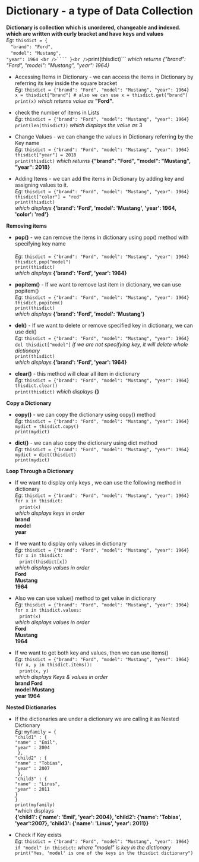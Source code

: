 # Dictionary -  a type of Data Collection


**Dictionary is collection which is unordered, changeable and indexed. which are written with curly bracket and have keys and values** <br />
	*Eg*:	```thisdict = {``` <br />
  			```"brand": "Ford",``` <br />
  			```"model": "Mustang",``` <br />
			```"year": 1964 <br />````
			```}``` <br />
			```print(thisdict)``` *which returns {"brand": "Ford", "model": "Mustang", "year": 1964}*

* Accessing Items in Dictionary - we can access the items in Dictionary by referring its key inside the square bracket <br />
	*Eg*:	```thisdict = {"brand": "Ford", "model": "Mustang", "year": 1964}``` <br />
			```x = thisdict["brand"] # also we can use x = thisdict.get("brand")``` <br />
			```print(x)``` *which returns value as* **"Ford"**.

* check the number of items in Lists <br />
	*Eg*:	```thisdict = {"brand": "Ford", "model": "Mustang", "year": 1964}``` <br />
			```print(len(thisdict))``` *which displays the value as* 3

* Change Values - we can change the values in Dictionary referring by the Key name <br />
	*Eg*:	```thisdict = {"brand": "Ford", "model": "Mustang", "year": 1964}``` <br />
			```thisdict["year"] = 2018``` <br />
			```print(thisdict)``` *which returns* **{"brand": "Ford", "model": "Mustang", "year": 2018}**

* Adding Items - we can add the items in Dictionary by adding key and assigning values to it. <br />
	*Eg*:	```thisdict = {"brand": "Ford", "model": "Mustang", "year": 1964}``` <br />
			```thisdict["color"] = "red"``` <br />
			```print(thisdict)``` <br />
			*which displays* **{'brand': 'Ford', 'model': 'Mustang', 'year': 1964, 'color': 'red'}**
			
**Removing items** <br />

+ **pop()** -  we can remove the items in dictionary using pop() method with specifying key name <br />	 
	*Eg*:	```thisdict = {"brand": "Ford", "model": "Mustang", "year": 1964}``` <br />
			```thisdict.pop("model")```<br />
			```print(thisdict)``` <br />
			*which displays* **{'brand': 'Ford', 'year': 1964}** 
 
+ **popitem()** -  If we want to remove last item in dictionary, we can use popitem() <br />
	*Eg*:	```thisdict = {"brand": "Ford", "model": "Mustang", "year": 1964}``` <br />
			```thisdict.popitem()``` <br />
			```print(thisdict)``` <br />
			*which displays* **{'brand': 'Ford', 'model': 'Mustang'}**

+ **del()** - If we want to delete or remove specified key in dictionary, we can use del() <br />
	*Eg*:	```thisdict = {"brand": "Ford", "model": "Mustang", "year": 1964}``` <br />
			```del thisdict["model"]``` *if we are not specifying key, it will delete whole dictionary* <br />
			```print(thisdict)``` <br />
			*which displays* **{'brand': 'Ford', 'year': 1964}** <br />

+ **clear()** - this method will clear all item in dictionary <br />
	*Eg*:	```thisdict = {"brand": "Ford", "model": "Mustang", "year": 1964}``` <br />
			```thisdict.clear()``` <br />
			```print(thisdict)``` *which displays* **{}**

**Copy a Dictionary** <br />

+ **copy()** - we can copy the dictionary using copy() method  <br />
	*Eg*:	```thisdict = {"brand": "Ford", "model": "Mustang", "year": 1964}``` <br />
			```mydict = thisdict.copy()``` <br />
			```print(mydict)``` 

+ **dict()** -  we can also copy the dictionary using dict method <br />
	*Eg*:	```thisdict = {"brand": "Ford", "model": "Mustang", "year": 1964}``` <br />
			```mydict = dict(thisdict)``` <br />
			```print(mydict)```

**Loop Through a Dictionary** <br />

* If we want to display only keys , we can use the following method in dictionary <br />
	*Eg*:	```thisdict = {"brand": "Ford", "model": "Mustang", "year": 1964}``` <br />
			```for x in thisdict:``` <br />
	  			```print(x)``` <br />
			*which displays keys in order* <br />
					**brand** <br />
					**model** <br />
					**year**

* If we want to display only values in dictionary <br />
	*Eg*:	```thisdict = {"brand": "Ford", "model": "Mustang", "year": 1964}``` <br />
			```for x in thisdict:``` <br />
	  			```print(thisdict[x])``` <br />
			*which displays values in order* <br />
					**Ford** <br />
					**Mustang** <br />
					**1964**

* Also we can use value() method to get value in dictionary  <br />
	*Eg*:	```thisdict = {"brand": "Ford", "model": "Mustang", "year": 1964}``` <br />
			```for x in thisdict.values:``` <br />
	  		```print(x)```  <br />
			*which displays values in order* <br />
				**Ford**  <br />
				**Mustang** <br />
				**1964**

* If we want to get both key and values, then we can use items() <br />
	*Eg*:	```thisdict = {"brand": "Ford", "model": "Mustang", "year": 1964}``` <br />
			```for x, y in thisdict.items():``` <br />
  				```print(x, y)``` <br />
			*which displays Keys & values in order* <br />
				**brand Ford** <br />
				**model Mustang** <br />
				**year 1964** <br />

**Nested Dictionaries** <br />
		  
* If the dictionaries are under a dictionary we are calling it as Nested Dictionary <br />
	*Eg*:	```myfamily = {``` <br />
  			```"child1" : {``` <br />
		    ```"name" : "Emil",``` <br />
		    ```"year" : 2004``` <br />
			``` },``` <br />
		  	```"child2" : { ``` <br />
		    ```"name" : "Tobias",``` <br />
		    ```"year" : 2007``` <br />
		  ``` },``` <br />
		  ```"child3" : {``` <br />
	    ```"name" : "Linus",``` <br />
    	```"year" : 2011``` <br />
		  ```}``` <br />
		```}``` <br />
		```print(myfamily)``` <br />
		*which displays <br />
**{'child1': {'name': 'Emil', 'year': 2004}, 'child2': {'name': 'Tobias', 'year':2007}, 'child3': {'name': 'Linus', 'year': 2011}}**


* Check if Key exists  <br />
	*Eg*:	```thisdict = {"brand": "Ford", "model": "Mustang", "year": 1964}``` <br />
			```if "model" in thisdict:``` *where "model" is key in the dictionary* <br />
				```print("Yes, 'model' is one of the keys in the thisdict dictionary")```

